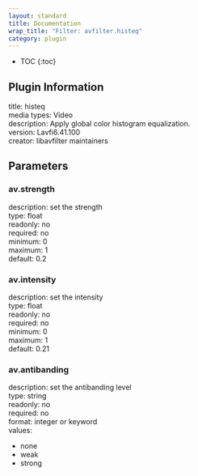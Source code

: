 ```yaml
---
layout: standard
title: Documentation
wrap_title: "Filter: avfilter.histeq"
category: plugin
---
```

* TOC
{:toc}

## Plugin Information

title: histeq  
media types:
Video  
description: Apply global color histogram equalization.  
version: Lavfi6.41.100  
creator: libavfilter maintainers  

## Parameters

### av.strength

  
description:
set the strength  
type: float  
readonly: no  
required: no  
minimum: 0  
maximum: 1  
default: 0.2  

### av.intensity

  
description:
set the intensity  
type: float  
readonly: no  
required: no  
minimum: 0  
maximum: 1  
default: 0.21  

### av.antibanding

  
description:
set the antibanding level  
type: string  
readonly: no  
required: no  
format: integer or keyword  
values:  

* none
* weak
* strong

